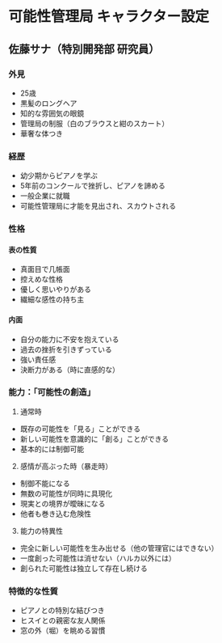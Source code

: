 # 可能性管理局 キャラクター設定

## 佐藤サナ（特別開発部 研究員）

### 外見
- 25歳
- 黒髪のロングヘア
- 知的な雰囲気の眼鏡
- 管理局の制服（白のブラウスと紺のスカート）
- 華奢な体つき

### 経歴
- 幼少期からピアノを学ぶ
- 5年前のコンクールで挫折し、ピアノを諦める
- 一般企業に就職
- 可能性管理局に才能を見出され、スカウトされる

### 性格
#### 表の性質
- 真面目で几帳面
- 控えめな性格
- 優しく思いやりがある
- 繊細な感性の持ち主

#### 内面
- 自分の能力に不安を抱えている
- 過去の挫折を引きずっている
- 強い責任感
- 決断力がある（時に直感的な）

### 能力：「可能性の創造」
1. 通常時
- 既存の可能性を「見る」ことができる
- 新しい可能性を意識的に「創る」ことができる
- 基本的には制御可能

2. 感情が高ぶった時（暴走時）
- 制御不能になる
- 無数の可能性が同時に具現化
- 現実との境界が曖昧になる
- 他者も巻き込む危険性

3. 能力の特異性
- 完全に新しい可能性を生み出せる（他の管理官にはできない）
- 一度創った可能性は消せない（ハルカ以外には）
- 創られた可能性は独立して存在し続ける

### 特徴的な性質
- ピアノとの特別な結びつき
- ヒスイとの親密な友人関係
- 窓の外（堀）を眺める習慣


